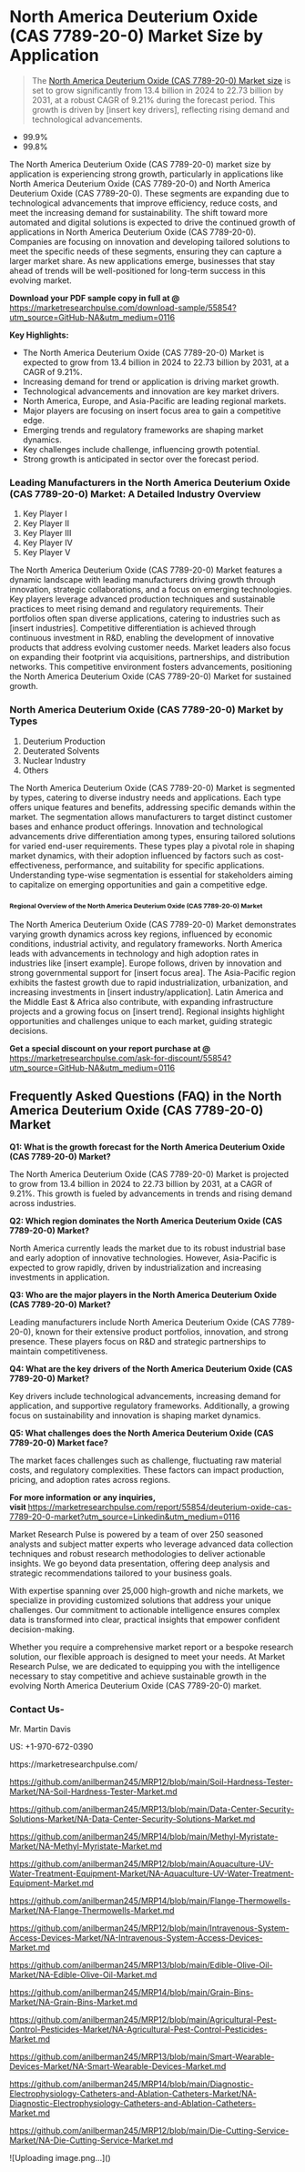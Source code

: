 <h1>North America Deuterium Oxide (CAS 7789-20-0) Market&nbsp;Size by Application</h1><blockquote><p>The <a href="https://marketresearchpulse.com/download-sample/55854?utm_source=GitHub-NA&amp;utm_medium=0116">North America Deuterium Oxide (CAS 7789-20-0) Market size</a> is set to grow significantly from 13.4 billion in 2024 to 22.73 billion by 2031, at a robust CAGR of 9.21% during the forecast period. This growth is driven by [insert key drivers], reflecting rising demand and technological advancements.</p></blockquote><ul><li>99.9%<li> 99.8%</li></ul><p>The North America Deuterium Oxide (CAS 7789-20-0) market size by application is experiencing strong growth, particularly in applications like North America Deuterium Oxide (CAS 7789-20-0) and North America Deuterium Oxide (CAS 7789-20-0). These segments are expanding due to technological advancements that improve efficiency, reduce costs, and meet the increasing demand for sustainability. The shift toward more automated and digital solutions is expected to drive the continued growth of applications in North America Deuterium Oxide (CAS 7789-20-0). Companies are focusing on innovation and developing tailored solutions to meet the specific needs of these segments, ensuring they can capture a larger market share. As new applications emerge, businesses that stay ahead of trends will be well-positioned for long-term success in this evolving market.</p><p><strong>Download your PDF sample copy in full at @ </strong><a href="https://marketresearchpulse.com/download-sample/55854?utm_source=GitHub-NA&amp;utm_medium=0116">https://marketresearchpulse.com/download-sample/55854?utm_source=GitHub-NA&amp;utm_medium=0116</a></p><p><strong>Key Highlights: </strong></p><ul><li>The North America Deuterium Oxide (CAS 7789-20-0) Market is expected to grow from 13.4 billion in 2024 to 22.73 billion by 2031, at a CAGR of 9.21%.</li><li>Increasing demand for trend or application is driving market growth.</li><li>Technological advancements and innovation are key market drivers.</li><li>North America, Europe, and Asia-Pacific are leading regional markets.</li><li>Major players are focusing on insert focus area to gain a competitive edge.</li><li>Emerging trends and regulatory frameworks are shaping market dynamics.</li><li>Key challenges include challenge, influencing growth potential.</li><li>Strong growth is anticipated in sector over the forecast period.</li></ul><h3>Leading Manufacturers in the North America Deuterium Oxide (CAS 7789-20-0) Market: A Detailed Industry Overview</h3><ol><li>Key Player I</li><li>Key Player II</li><li>Key Player III</li><li>Key Player IV</li><li>Key Player V</li></ol><div class="flex max-w-full flex-col flex-grow"><div class="min-h-8 text-message flex w-full flex-col items-end gap-2 whitespace-normal break-words [.text-message+&amp;]:mt-5" dir="auto" data-message-author-role="assistant" data-message-id="fd8432e4-4910-450d-b182-61b7bfb0a01f" data-message-model-slug="gpt-4o"><div class="flex w-full flex-col gap-1 empty:hidden first:pt-[3px]"><div class="markdown prose w-full break-words dark:prose-invert light"><p>The North America Deuterium Oxide (CAS 7789-20-0) Market features a dynamic landscape with leading manufacturers driving growth through innovation, strategic collaborations, and a focus on emerging technologies. Key players leverage advanced production techniques and sustainable practices to meet rising demand and regulatory requirements. Their portfolios often span diverse applications, catering to industries such as [insert industries]. Competitive differentiation is achieved through continuous investment in R&amp;D, enabling the development of innovative products that address evolving customer needs. Market leaders also focus on expanding their footprint via acquisitions, partnerships, and distribution networks. This competitive environment fosters advancements, positioning the North America Deuterium Oxide (CAS 7789-20-0) Market for sustained growth.</p></div></div></div></div><h3>North America Deuterium Oxide (CAS 7789-20-0) Market by Types</h3><ol><li>Deuterium Production<li> Deuterated Solvents<li> Nuclear Industry<li> Others</li></ol><div class="flex max-w-full flex-col flex-grow"><div class="min-h-8 text-message flex w-full flex-col items-end gap-2 whitespace-normal break-words [.text-message+&amp;]:mt-5" dir="auto" data-message-author-role="assistant" data-message-id="084470be-0bb7-4664-bddf-5156b4f41249" data-message-model-slug="gpt-4o-mini"><div class="flex w-full flex-col gap-1 empty:hidden first:pt-[3px]"><div class="markdown prose w-full break-words dark:prose-invert light"><p>The North America Deuterium Oxide (CAS 7789-20-0) Market is segmented by types, catering to diverse industry needs and applications. Each type offers unique features and benefits, addressing specific demands within the market. The segmentation allows manufacturers to target distinct customer bases and enhance product offerings. Innovation and technological advancements drive differentiation among types, ensuring tailored solutions for varied end-user requirements. These types play a pivotal role in shaping market dynamics, with their adoption influenced by factors such as cost-effectiveness, performance, and suitability for specific applications. Understanding type-wise segmentation is essential for stakeholders aiming to capitalize on emerging opportunities and gain a competitive edge.</p></div></div></div></div><h3><span style="font-size: 11px;">Regional Overview of the North America Deuterium Oxide (CAS 7789-20-0) Market</span></h3><div class="flex max-w-full flex-col flex-grow"><div class="min-h-8 text-message flex w-full flex-col items-end gap-2 whitespace-normal break-words [.text-message+&amp;]:mt-5" dir="auto" data-message-author-role="assistant" data-message-id="e9038762-ce64-4e30-91c9-9bd413514231" data-message-model-slug="gpt-4o-mini"><div class="flex w-full flex-col gap-1 empty:hidden first:pt-[3px]"><div class="markdown prose w-full break-words dark:prose-invert light"><p>The North America Deuterium Oxide (CAS 7789-20-0) Market demonstrates varying growth dynamics across key regions, influenced by economic conditions, industrial activity, and regulatory frameworks. North America leads with advancements in technology and high adoption rates in industries like [insert example]. Europe follows, driven by innovation and strong governmental support for [insert focus area]. The Asia-Pacific region exhibits the fastest growth due to rapid industrialization, urbanization, and increasing investments in [insert industry/application]. Latin America and the Middle East &amp; Africa also contribute, with expanding infrastructure projects and a growing focus on [insert trend]. Regional insights highlight opportunities and challenges unique to each market, guiding strategic decisions.</p></div></div></div></div><p><strong>Get a special discount on your report purchase at @ </strong><a href="https://marketresearchpulse.com/ask-for-discount/55854?utm_source=GitHub-NA&amp;utm_medium=0116">https://marketresearchpulse.com/ask-for-discount/55854?utm_source=GitHub-NA&amp;utm_medium=0116</a></p><h2>Frequently Asked Questions (FAQ) in the North America Deuterium Oxide (CAS 7789-20-0) Market</h2><p><strong>Q1: What is the growth forecast for the North America Deuterium Oxide (CAS 7789-20-0) Market?</strong></p><p>The North America Deuterium Oxide (CAS 7789-20-0) Market is projected to grow from 13.4 billion in 2024 to 22.73 billion by 2031, at a CAGR of 9.21%. This growth is fueled by advancements in trends and rising demand across industries.</p><p><strong>Q2: Which region dominates the North America Deuterium Oxide (CAS 7789-20-0) Market?</strong></p><p>North America currently leads the market due to its robust industrial base and early adoption of innovative technologies. However, Asia-Pacific is expected to grow rapidly, driven by industrialization and increasing investments in application.</p><p><strong>Q3: Who are the major players in the North America Deuterium Oxide (CAS 7789-20-0) Market?</strong></p><p>Leading manufacturers include North America Deuterium Oxide (CAS 7789-20-0), known for their extensive product portfolios, innovation, and strong presence. These players focus on R&amp;D and strategic partnerships to maintain competitiveness.</p><p><strong>Q4: What are the key drivers of the North America Deuterium Oxide (CAS 7789-20-0) Market?</strong></p><p>Key drivers include technological advancements, increasing demand for application, and supportive regulatory frameworks. Additionally, a growing focus on sustainability and innovation is shaping market dynamics.</p><p><strong>Q5: What challenges does the North America Deuterium Oxide (CAS 7789-20-0) Market face?</strong></p><p>The market faces challenges such as challenge, fluctuating raw material costs, and regulatory complexities. These factors can impact production, pricing, and adoption rates across regions.</p><p><strong>For more information or any inquiries, visit&nbsp;</strong><a href="https://marketresearchpulse.com/report/55854/deuterium-oxide-cas-7789-20-0-market?utm_source=Linkedin&utm_medium=0116">https://marketresearchpulse.com/report/55854/deuterium-oxide-cas-7789-20-0-market?utm_source=Linkedin&utm_medium=0116</a></p><p>Market Research Pulse is powered by a team of over 250 seasoned analysts and subject matter experts who leverage advanced data collection techniques and robust research methodologies to deliver actionable insights. We go beyond data presentation, offering deep analysis and strategic recommendations tailored to your business goals.</p><p>With expertise spanning over 25,000 high-growth and niche markets, we specialize in providing customized solutions that address your unique challenges. Our commitment to actionable intelligence ensures complex data is transformed into clear, practical insights that empower confident decision-making.</p><p>Whether you require a comprehensive market report or a bespoke research solution, our flexible approach is designed to meet your needs. At Market Research Pulse, we are dedicated to equipping you with the intelligence necessary to stay competitive and achieve sustainable growth in the evolving North America Deuterium Oxide (CAS 7789-20-0) market.</p><h3><strong>Contact Us-</strong></h3><p>Mr. Martin Davis</p><p>US: +1-970-672-0390</p><p>https://marketresearchpulse.com/</p><p><a href="https://github.com/anilberman245/MRP12/blob/main/Soil-Hardness-Tester-Market/NA-Soil-Hardness-Tester-Market.md">https://github.com/anilberman245/MRP12/blob/main/Soil-Hardness-Tester-Market/NA-Soil-Hardness-Tester-Market.md</a></p><p><a href="https://github.com/anilberman245/MRP13/blob/main/Data-Center-Security-Solutions-Market/NA-Data-Center-Security-Solutions-Market.md">https://github.com/anilberman245/MRP13/blob/main/Data-Center-Security-Solutions-Market/NA-Data-Center-Security-Solutions-Market.md</a></p><p><a href="https://github.com/anilberman245/MRP14/blob/main/Methyl-Myristate-Market/NA-Methyl-Myristate-Market.md">https://github.com/anilberman245/MRP14/blob/main/Methyl-Myristate-Market/NA-Methyl-Myristate-Market.md</a></p><p><a href="https://github.com/anilberman245/MRP12/blob/main/Aquaculture-UV-Water-Treatment-Equipment-Market/NA-Aquaculture-UV-Water-Treatment-Equipment-Market.md">https://github.com/anilberman245/MRP12/blob/main/Aquaculture-UV-Water-Treatment-Equipment-Market/NA-Aquaculture-UV-Water-Treatment-Equipment-Market.md</a></p><p><a href="https://github.com/anilberman245/MRP14/blob/main/Flange-Thermowells-Market/NA-Flange-Thermowells-Market.md">https://github.com/anilberman245/MRP14/blob/main/Flange-Thermowells-Market/NA-Flange-Thermowells-Market.md</a></p><p><a href="https://github.com/anilberman245/MRP12/blob/main/Intravenous-System-Access-Devices-Market/NA-Intravenous-System-Access-Devices-Market.md">https://github.com/anilberman245/MRP12/blob/main/Intravenous-System-Access-Devices-Market/NA-Intravenous-System-Access-Devices-Market.md</a></p><p><a href="https://github.com/anilberman245/MRP13/blob/main/Edible-Olive-Oil-Market/NA-Edible-Olive-Oil-Market.md">https://github.com/anilberman245/MRP13/blob/main/Edible-Olive-Oil-Market/NA-Edible-Olive-Oil-Market.md</a></p><p><a href="https://github.com/anilberman245/MRP14/blob/main/Grain-Bins-Market/NA-Grain-Bins-Market.md">https://github.com/anilberman245/MRP14/blob/main/Grain-Bins-Market/NA-Grain-Bins-Market.md</a></p><p><a href="https://github.com/anilberman245/MRP12/blob/main/Agricultural-Pest-Control-Pesticides-Market/NA-Agricultural-Pest-Control-Pesticides-Market.md">https://github.com/anilberman245/MRP12/blob/main/Agricultural-Pest-Control-Pesticides-Market/NA-Agricultural-Pest-Control-Pesticides-Market.md</a></p><p><a href="https://github.com/anilberman245/MRP13/blob/main/Smart-Wearable-Devices-Market/NA-Smart-Wearable-Devices-Market.md">https://github.com/anilberman245/MRP13/blob/main/Smart-Wearable-Devices-Market/NA-Smart-Wearable-Devices-Market.md</a></p><p><a href="https://github.com/anilberman245/MRP14/blob/main/Diagnostic-Electrophysiology-Catheters-and-Ablation-Catheters-Market/NA-Diagnostic-Electrophysiology-Catheters-and-Ablation-Catheters-Market.md">https://github.com/anilberman245/MRP14/blob/main/Diagnostic-Electrophysiology-Catheters-and-Ablation-Catheters-Market/NA-Diagnostic-Electrophysiology-Catheters-and-Ablation-Catheters-Market.md</a></p><p><a href="https://github.com/anilberman245/MRP12/blob/main/Die-Cutting-Service-Market/NA-Die-Cutting-Service-Market.md">https://github.com/anilberman245/MRP12/blob/main/Die-Cutting-Service-Market/NA-Die-Cutting-Service-Market.md</a></p>
![Uploading image.png…]()
